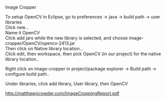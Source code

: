 
Image Cropper

To setup OpenCV in Eclipse, go to preferences -> java -> build path -> user libraries<br>
Click new...<br>
Name it OpenCV<br>
Click add jars while the new library is selected, and choose image-cropper/OpenCV/opencv-2413.jar<br>
Then click on Native library location... <br>
Click edit, then workspace, then pick OpenCV (in our project) for the native library location..<br>

Right click on image-cropper in project/package explorer -> Build path -> configure build path..<br>

 
Under libraries, click add library, User library, then OpenCV<br>

http://matthewjcrowder.com/ImageCroppingReport.pdf<br>
